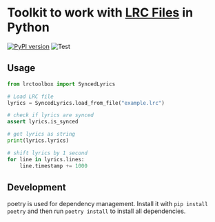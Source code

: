 # Toolkit to work with [LRC Files](https://en.wikipedia.org/wiki/LRC_(file_format)) in Python

[![PyPI version](https://badge.fury.io/py/lrctoolbox.svg)](https://badge.fury.io/py/lrctoolbox) ![Test](https://github.com/Dr-Blank/lrctoolbox/actions/workflows/tests.yaml/badge.svg)
## Usage

```python
from lrctoolbox import SyncedLyrics

# Load LRC file
lyrics = SyncedLyrics.load_from_file("example.lrc")

# check if lyrics are synced
assert lyrics.is_synced

# get lyrics as string
print(lyrics.lyrics)

# shift lyrics by 1 second
for line in lyrics.lines:
    line.timestamp += 1000

```

## Development

poetry is used for dependency management. Install it with `pip install poetry` and then run `poetry install` to install all dependencies.


